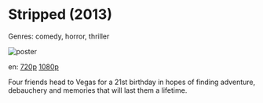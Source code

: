 # Stripped (2013)

Genres: comedy, horror, thriller

![poster](http://image.tmdb.org/t/p/w500/bKbl6yjhUG41fYGjKDFgwgbuKNu.jpg)

en:
  [720p](magnet:?xt=urn:btih:FEBA6C31B5C655A828BAC53F5CB5A7487339650F&tr=udp://glotorrents.pw:6969/announce&tr=udp://tracker.opentrackr.org:1337/announce&tr=udp://torrent.gresille.org:80/announce&tr=udp://tracker.openbittorrent.com:80&tr=udp://tracker.coppersurfer.tk:6969&tr=udp://tracker.leechers-paradise.org:6969&tr=udp://p4p.arenabg.ch:1337&tr=udp://tracker.internetwarriors.net:1337)
  [1080p](magnet:?xt=urn:btih:C0F930F1F4DD51CF5AAC87448935FEDE9C752771&tr=udp://glotorrents.pw:6969/announce&tr=udp://tracker.opentrackr.org:1337/announce&tr=udp://torrent.gresille.org:80/announce&tr=udp://tracker.openbittorrent.com:80&tr=udp://tracker.coppersurfer.tk:6969&tr=udp://tracker.leechers-paradise.org:6969&tr=udp://p4p.arenabg.ch:1337&tr=udp://tracker.internetwarriors.net:1337)
  


Four friends head to Vegas for a 21st birthday in hopes of finding adventure, debauchery and memories that will last them a lifetime.